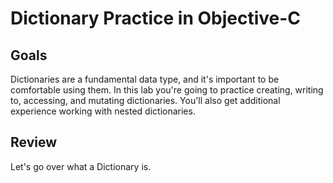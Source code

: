 # Dictionary Practice in Objective-C

## Goals
Dictionaries are a fundamental data type, and it's important to be comfortable using them. In this lab you're going to practice creating, writing to, accessing, and mutating dictionaries. You'll also get additional experience working with nested dictionaries.

## Review
Let's go over what a Dictionary is.